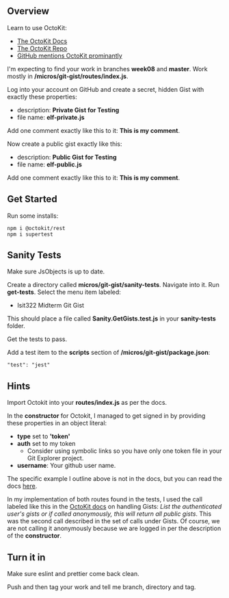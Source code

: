 ## Overview

Learn to use OctoKit:

- [The OctoKit Docs](https://octokit.github.io/rest.js/#usage)
- [The OctoKit Repo](https://github.com/octokit/rest.js)
- [GitHub mentions OctoKit prominantly](https://developer.github.com/v3/libraries/)

I'm expecting to find your work in branches **week08** and **master**. Work mostly in **/micros/git-gist/routes/index.js**.

Log into your account on GitHub and create a secret, hidden Gist with exactly these properties:

- description: **Private Gist for Testing**
- file name: **elf-private.js**

Add one comment exactly like this to it: **This is my comment**.

Now create a public gist exactly like this:

- description: **Public Gist for Testing**
- file name: **elf-public.js**

Add one comment exactly like this to it: **This is my comment**.

## Get Started

Run some installs:

    npm i @octokit/rest
    npm i supertest

## Sanity Tests

Make sure JsObjects is up to date.

Create a directory called **micros/git-gist/sanity-tests**. Navigate into it. Run **get-tests**. Select the menu item labeled:

- Isit322 Midterm Git Gist

This should place a file called **Sanity.GetGists.test.js** in your **sanity-tests** folder.

Get the tests to pass.

Add a test item to the **scripts** section of **/micros/git-gist/package.json**:

    "test": "jest"

## Hints

Import Octokit into your **routes/index.js** as per the docs.

In the **constructor** for Octokit, I managed to get signed in by providing these properties in an object literal:

- **type** set to **'token'**
- **auth** set to my token
  - Consider using symbolic links so you have only one token file in your Git Explorer project.
- **username**: Your github user name.

The specific example I outline above is not in the docs, but you can read the docs [here](https://octokit.github.io/rest.js/#authentication).

In my implementation of both routes found in the tests, I used the call labeled like this in the [OctoKit docs][octo-gists] on handling Gists: _List the authenticated user's gists or if called anonymously, this will return all public gists_. This was the second call described in the set of calls under Gists. Of course, we are not calling it anonymously because we are logged in per the description of the **constructor**.

## Turn it in

Make sure eslint and prettier come back clean.

Push and then tag your work and tell me branch, directory and tag.

[octo-gists]: https://octokit.github.io/rest.js/#octokit-routes-gists
